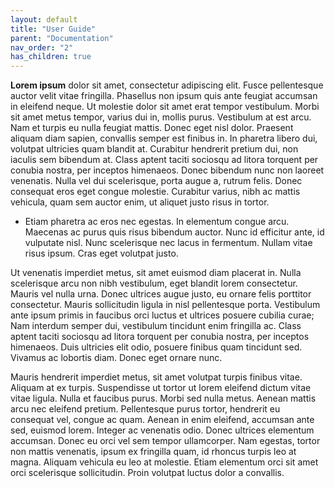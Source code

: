 ```yaml
---
layout: default
title: "User Guide"
parent: "Documentation"
nav_order: "2"
has_children: true
---
```


 **Lorem ipsum** dolor sit amet, consectetur adipiscing elit. Fusce pellentesque auctor velit vitae fringilla. Phasellus non ipsum quis ante feugiat accumsan in eleifend neque. Ut molestie dolor sit amet erat tempor vestibulum. Morbi sit amet metus tempor, varius dui in, mollis purus. Vestibulum at est arcu. Nam et turpis eu nulla feugiat mattis. Donec eget nisl dolor. Praesent aliquam diam sapien, convallis semper est finibus in. In pharetra libero dui, volutpat ultricies quam blandit at. Curabitur hendrerit pretium dui, non iaculis sem bibendum at. Class aptent taciti sociosqu ad litora torquent per conubia nostra, per inceptos himenaeos. Donec bibendum nunc non laoreet venenatis. Nulla vel dui scelerisque, porta augue a, rutrum felis. Donec consequat eros eget congue molestie. Curabitur varius, nibh ac mattis vehicula, quam sem auctor enim, ut aliquet justo risus in tortor.

* Etiam pharetra ac eros nec egestas. In elementum congue arcu. Maecenas ac purus quis risus bibendum auctor. Nunc id efficitur ante, id vulputate nisl. Nunc scelerisque nec lacus in fermentum. Nullam vitae risus ipsum. Cras eget volutpat justo.

Ut venenatis imperdiet metus, sit amet euismod diam placerat in. Nulla scelerisque arcu non nibh vestibulum, eget blandit lorem consectetur. Mauris vel nulla urna. Donec ultrices augue justo, eu ornare felis porttitor consectetur. Mauris sollicitudin ligula in nisl pellentesque porta. Vestibulum ante ipsum primis in faucibus orci luctus et ultrices posuere cubilia curae; Nam interdum semper dui, vestibulum tincidunt enim fringilla ac. Class aptent taciti sociosqu ad litora torquent per conubia nostra, per inceptos himenaeos. Duis ultricies elit odio, posuere finibus quam tincidunt sed. Vivamus ac lobortis diam. Donec eget ornare nunc.

Mauris hendrerit imperdiet metus, sit amet volutpat turpis finibus vitae. Aliquam at ex turpis. Suspendisse ut tortor ut lorem eleifend dictum vitae vitae ligula. Nulla et faucibus purus. Morbi sed nulla metus. Aenean mattis arcu nec eleifend pretium. Pellentesque purus tortor, hendrerit eu consequat vel, congue ac quam. Aenean in enim eleifend, accumsan ante sed, euismod lorem. Integer ac venenatis odio. Donec ultrices elementum accumsan. Donec eu orci vel sem tempor ullamcorper. Nam egestas, tortor non mattis venenatis, ipsum ex fringilla quam, id rhoncus turpis leo at magna. Aliquam vehicula eu leo at molestie. Etiam elementum orci sit amet orci scelerisque sollicitudin. Proin volutpat luctus dolor a convallis. 